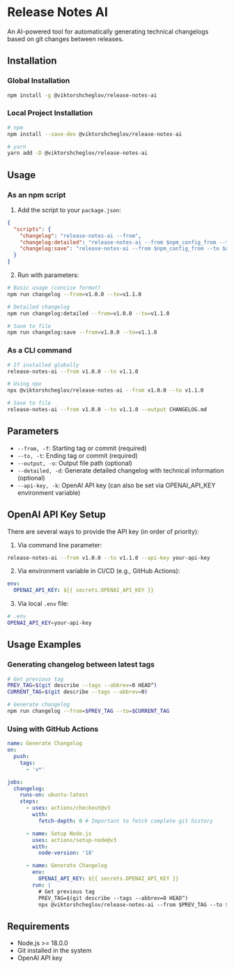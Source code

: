 # Release Notes AI

An AI-powered tool for automatically generating technical changelogs based on git changes between releases.

## Installation

### Global Installation

```bash
npm install -g @viktorshcheglov/release-notes-ai
```

### Local Project Installation

```bash
# npm
npm install --save-dev @viktorshcheglov/release-notes-ai

# yarn
yarn add -D @viktorshcheglov/release-notes-ai
```

## Usage

### As an npm script

1. Add the script to your `package.json`:

```json
{
  "scripts": {
    "changelog": "release-notes-ai --from",
    "changelog:detailed": "release-notes-ai --from $npm_config_from --to $npm_config_to --detailed",
    "changelog:save": "release-notes-ai --from $npm_config_from --to $npm_config_to --output CHANGELOG.md"
  }
}
```

2. Run with parameters:

```bash
# Basic usage (concise format)
npm run changelog --from=v1.0.0 --to=v1.1.0

# Detailed changelog
npm run changelog:detailed --from=v1.0.0 --to=v1.1.0

# Save to file
npm run changelog:save --from=v1.0.0 --to=v1.1.0
```

### As a CLI command

```bash
# If installed globally
release-notes-ai --from v1.0.0 --to v1.1.0

# Using npx
npx @viktorshcheglov/release-notes-ai --from v1.0.0 --to v1.1.0

# Save to file
release-notes-ai --from v1.0.0 --to v1.1.0 --output CHANGELOG.md
```

## Parameters

- `--from, -f`: Starting tag or commit (required)
- `--to, -t`: Ending tag or commit (required)
- `--output, -o`: Output file path (optional)
- `--detailed, -d`: Generate detailed changelog with technical information (optional)
- `--api-key, -k`: OpenAI API key (can also be set via OPENAI_API_KEY environment variable)

## OpenAI API Key Setup

There are several ways to provide the API key (in order of priority):

1. Via command line parameter:

```bash
release-notes-ai --from v1.0.0 --to v1.1.0 --api-key your-api-key
```

2. Via environment variable in CI/CD (e.g., GitHub Actions):

```yaml
env:
  OPENAI_API_KEY: ${{ secrets.OPENAI_API_KEY }}
```

3. Via local `.env` file:

```bash
# .env
OPENAI_API_KEY=your-api-key
```

## Usage Examples

### Generating changelog between latest tags

```bash
# Get previous tag
PREV_TAG=$(git describe --tags --abbrev=0 HEAD^)
CURRENT_TAG=$(git describe --tags --abbrev=0)

# Generate changelog
npm run changelog --from=$PREV_TAG --to=$CURRENT_TAG
```

### Using with GitHub Actions

```yaml
name: Generate Changelog
on:
  push:
    tags:
      - 'v*'

jobs:
  changelog:
    runs-on: ubuntu-latest
    steps:
      - uses: actions/checkout@v3
        with:
          fetch-depth: 0 # Important to fetch complete git history

      - name: Setup Node.js
        uses: actions/setup-node@v3
        with:
          node-version: '18'

      - name: Generate Changelog
        env:
          OPENAI_API_KEY: ${{ secrets.OPENAI_API_KEY }}
        run: |
          # Get previous tag
          PREV_TAG=$(git describe --tags --abbrev=0 HEAD^)
          npx @viktorshcheglov/release-notes-ai --from $PREV_TAG --to ${{ github.ref_name }} --output CHANGELOG.md
```

## Requirements

- Node.js >= 18.0.0
- Git installed in the system
- OpenAI API key
